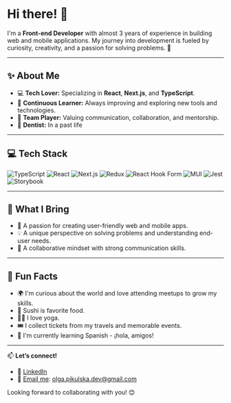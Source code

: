 # Hi there! 👋  

I'm a **Front-end Developer** with almost 3 years of experience in building web and mobile applications. My journey into development is fueled by curiosity, creativity, and a passion for solving problems. 🚀  

---

## ✨ About Me  
- 💻 **Tech Lover:** Specializing in **React**, **Next.js**, and **TypeScript**.  
- 🌱 **Continuous Learner:** Always improving and exploring new tools and technologies.  
- 🤝 **Team Player:** Valuing communication, collaboration, and mentorship.
- 🦷 **Dentist:** In a past life 

---

## 💻 Tech Stack  

![TypeScript](https://img.shields.io/badge/TypeScript-3178C6?style=for-the-badge&logo=typescript&logoColor=white)  ![React](https://img.shields.io/badge/React-61DAFB?style=for-the-badge&logo=react&logoColor=black)  ![Next.js](https://img.shields.io/badge/Next.js-000000?style=for-the-badge&logo=next.js&logoColor=white)  ![Redux](https://img.shields.io/badge/Redux-764ABC?style=for-the-badge&logo=redux&logoColor=white)  ![React Hook Form](https://img.shields.io/badge/React_Hook_Form-EC5990?style=for-the-badge&logo=reacthookform&logoColor=white)  ![MUI](https://img.shields.io/badge/MUI-007FFF?style=for-the-badge&logo=mui&logoColor=white)  ![Jest](https://img.shields.io/badge/Jest-C21325?style=for-the-badge&logo=jest&logoColor=white)  ![Storybook](https://img.shields.io/badge/Storybook-FF4785?style=for-the-badge&logo=storybook&logoColor=white)  

---

## 🎯 What I Bring  
- 🚀 A passion for creating user-friendly web and mobile apps.  
- 💡 A unique perspective on solving problems and understanding end-user needs.  
- 🤝 A collaborative mindset with strong communication skills.  

---

## 🎨 Fun Facts  
- 🌍 I'm curious about the world and love attending meetups to grow my skills.
- 🍣 Sushi is favorite food.  
- 🧘‍♀️ I love yoga.
- 🎟️ I collect tickets from my travels and memorable events.  
- 🥘 I'm currently learning Spanish - ¡hola, amigos!  

---

📫 **Let’s connect!**  
- 💼 [LinkedIn](https://www.linkedin.com/in/olga-pikulska/)
- 📧 [Email me](mailto:olga.pikulska.dev@gmail.com): olga.pikulska.dev@gmail.com

Looking forward to collaborating with you! 😊


<!--
**OlgaPikulska/OlgaPikulska** is a ✨ _special_ ✨ repository because its `README.md` (this file) appears on your GitHub profile.

Here are some ideas to get you started:

- 🔭 I’m currently working on ...
- 🌱 I’m currently learning ...
- 👯 I’m looking to collaborate on ...
- 🤔 I’m looking for help with ...
- 💬 Ask me about ...
- 📫 How to reach me: ...
- 😄 Pronouns: ...
- ⚡ Fun fact: ...
-->
